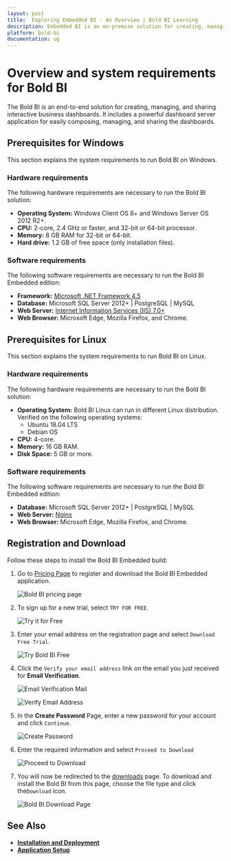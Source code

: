 ```yaml
---
layout: post
title:  Exploring Embedded BI - An Overview | Bold BI Learning
description: Embedded BI is an on-premise solution for creating, managing and sharing interactive business dashboards.
platform: bold-bi
documentation: ug
---
```


# Overview and system requirements for Bold BI

The Bold BI is an end-to-end solution for creating, managing, and sharing interactive business dashboards. It includes a powerful dashboard server application for easily composing, managing, and sharing the dashboards.

## Prerequisites for Windows

This section explains the system requirements to run Bold BI on Windows. 

### Hardware requirements
     
The following hardware requirements are necessary to run the Bold BI solution:
* **Operating System:**  Windows Client OS 8+ and Windows Server OS 2012 R2+.
* **CPU:** 2-core, 2.4 GHz or faster, and 32-bit or 64-bit processor.
* **Memory:** 8 GB RAM for 32-bit or 64-bit.
* **Hard drive:** 1.2 GB of free space (only installation files).

### Software requirements

The following software requirements are necessary to run the Bold BI Embedded edition:
* **Framework:** [Microsoft .NET Framework 4.5](https://www.microsoft.com/en-in/download/details.aspx?id=30653)
* **Database:** Microsoft SQL Server 2012+ \| PostgreSQL \| MySQL
* **Web Server:** [Internet Information Services (IIS) 7.0+](https://en.wikipedia.org/wiki/Internet_Information_Services)
* **Web Browser:** Microsoft Edge, Mozilla Firefox, and Chrome.

## Prerequisites for Linux

This section explains the system requirements to run Bold BI on Linux. 

### Hardware requirements
     
The following hardware requirements are necessary to run the Bold BI solution:

* **Operating System:**  Bold BI Linux can run in different Linux distribution. Verified on the following operating systems:
    * Ubuntu 18.04 LTS
    * Debian OS
* **CPU:** 4-core.
* **Memory:** 16 GB RAM.
* **Disk Space:** 5 GB or more.

### Software requirements

The following software requirements are necessary to run the Bold BI Embedded edition:
* **Database:** Microsoft SQL Server 2012+ | PostgreSQL | MySQL
* **Web Server:** [Nginx](https://docs.microsoft.com/en-us/aspnet/core/host-and-deploy/linux-nginx?view=aspnetcore-3.1#install-nginx)
* **Web Browser:** Microsoft Edge, Mozilla Firefox, and Chrome.

## Registration and Download

Follow these steps to install the Bold BI Embedded build:

1. Go to <a href="https://www.boldbi.com/pricing" target="_blank">Pricing Page</a> to register and download the Bold BI Embedded application.

    ![Bold BI pricing page](/static/assets/installation-and-deployment/embedded-edition-overview-images/bold-bi-pricing-page.png)
 
2. To sign up for a new trial, select `TRY FOR FREE`.

    ![Try it for Free](/static/assets/installation-and-deployment/embedded-edition-overview-images/try-for-free.png)

3. Enter your email address on the registration page and select `Download Free Trial`.

    ![Try Bold BI Free](/static/assets/installation-and-deployment/embedded-edition-overview-images/try-bold-bi-free-page.png)

4. Click the `Verify your email address` link on the email you just received for **Email Verification**.

     ![Email Verification Mail](/static/assets/installation-and-deployment/embedded-edition-overview-images/email-verification-mail-page.png)

     ![Verify Email Address](/static/assets/installation-and-deployment/embedded-edition-overview-images/verify-email-address-page.png)
    
5. In the **Create Password** Page, enter a new password for your account and click `Continue`.

     ![Create Password](/static/assets/installation-and-deployment/embedded-edition-overview-images/create-password.png)

6. Enter the required information and select `Proceed to Download`

     ![Proceed to Download](/static/assets/installation-and-deployment/embedded-edition-overview-images/proceed-to-download-page.png)
 
7. You will now be redirected to the <a href="https://www.boldbi.com/account" target="_blank">downloads</a> page. To download and install the Bold BI from this page, choose the file type and click the`Download` icon.

    ![Bold BI Download Page](/static/assets/installation-and-deployment/embedded-edition-overview-images/bold-bi-download-page.png)

## See Also

* [**Installation and Deployment**](/deploying-bold-bi/deploying-in-windows/installation-and-deployment/)
* [**Application Setup**](/application-startup/)